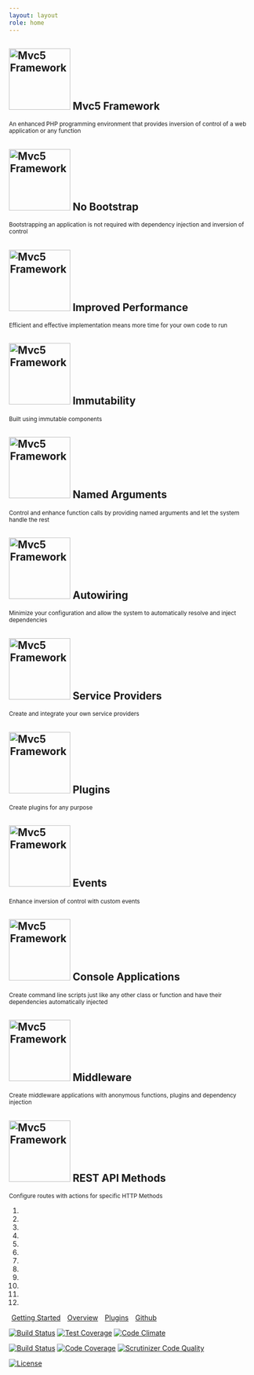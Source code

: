 ```yaml
---
layout: layout
role: home
---
```

<section id="page-header" class="bg-purple text-white mb-4 pt-3 px-3 pb-1">
    <div id="slides" class="container carousel slide" data-ride="carousel">
        <!-- Wrapper for slides -->
        <div class="carousel-inner" role="listbox">
            <div class="carousel-item active">
                <h1 class="display-4">
                    <img src="{{ site.baseUrl }}/images/mvc5.png" width="125" height="125" title="Mvc5 Framework">
                    Mvc5 Framework
                </h1>
                <small class="font-italic">An enhanced PHP programming environment that provides inversion of control of a web application or any function</small>
            </div>
            <div class="carousel-item">
                <h1 class="display-4">
                    <img src="{{ site.baseUrl }}/images/mvc5.png" width="125" height="125" title="Mvc5 Framework">
                    No Bootstrap
                </h1>
                <small class="font-italic">Bootstrapping an application is not required with dependency injection and inversion of control</small>
            </div>
            <div class="carousel-item">
                <h1 class="display-4">
                    <img src="{{ site.baseUrl }}/images/mvc5.png" width="125" height="125" title="Mvc5 Framework">
                    Improved Performance
                </h1>
                <small class="font-italic">Efficient and effective implementation means more time for your own code to run</small>
            </div>
            <div class="carousel-item">
                <h1 class="display-4">
                    <img src="{{ site.baseUrl }}/images/mvc5.png" width="125" height="125" title="Mvc5 Framework">
                    Immutability
                </h1>
                <small class="font-italic">Built using immutable components</small>
            </div>
            <div class="carousel-item">
                <h1 class="display-4">
                    <img src="{{ site.baseUrl }}/images/mvc5.png" width="125" height="125" title="Mvc5 Framework">
                    Named Arguments
                </h1>
                <small class="font-italic">Control and enhance function calls by providing named arguments and let the system handle the rest</small>
            </div>
            <div class="carousel-item">
                <h1 class="display-4">
                    <img src="{{ site.baseUrl }}/images/mvc5.png" width="125" height="125" title="Mvc5 Framework">
                    Autowiring
                </h1>
                <small class="font-italic">Minimize your configuration and allow the system to automatically resolve and inject dependencies</small>
            </div>
            <div class="carousel-item">
                <h1 class="display-4">
                    <img src="{{ site.baseUrl }}/images/mvc5.png" width="125" height="125" title="Mvc5 Framework">
                    Service Providers
                </h1>
                <small class="font-italic">Create and integrate your own service providers</small>
            </div>
            <div class="carousel-item">
                <h1 class="display-4">
                    <img src="{{ site.baseUrl }}/images/mvc5.png" width="125" height="125" title="Mvc5 Framework">
                    Plugins
                </h1>
                <small class="font-italic">Create plugins for any purpose</small>
            </div>
            <div class="carousel-item">
                <h1 class="display-4">
                    <img src="{{ site.baseUrl }}/images/mvc5.png" width="125" height="125" title="Mvc5 Framework">
                    Events
                </h1>
                <small class="font-italic">Enhance inversion of control with custom events</small>
            </div>
            <div class="carousel-item">
                <h1 class="display-4">
                    <img src="{{ site.baseUrl }}/images/mvc5.png" width="125" height="125" title="Mvc5 Framework">
                    Console Applications
                </h1>
                <small class="font-italic">Create command line scripts just like any other class or function and have their dependencies automatically injected</small>
            </div>
            <div class="carousel-item">
                <h1 class="display-4">
                    <img src="{{ site.baseUrl }}/images/mvc5.png" width="125" height="125" title="Mvc5 Framework">
                    Middleware
                </h1>
                <small class="font-italic">Create middleware applications with anonymous functions, plugins and dependency injection</small>
            </div>
            <div class="carousel-item">
                <h1 class="display-4">
                    <img src="{{ site.baseUrl }}/images/mvc5.png" width="125" height="125" title="Mvc5 Framework">
                    REST API Methods
                </h1>
                <small class="font-italic">Configure routes with actions for specific HTTP Methods</small>
            </div>
        </div>
        <!-- Indicators -->
        <ol class="carousel-indicators position-relative">
            <li data-target="#slides" data-slide-to="0" class="active"></li>
            <li data-target="#slides" data-slide-to="1"></li>
            <li data-target="#slides" data-slide-to="2"></li>
            <li data-target="#slides" data-slide-to="3"></li>
            <li data-target="#slides" data-slide-to="4"></li>
            <li data-target="#slides" data-slide-to="5"></li>
            <li data-target="#slides" data-slide-to="6"></li>
            <li data-target="#slides" data-slide-to="7"></li>
            <li data-target="#slides" data-slide-to="8"></li>
            <li data-target="#slides" data-slide-to="9"></li>
            <li data-target="#slides" data-slide-to="10"></li>
            <li data-target="#slides" data-slide-to="11"></li>
        </ol>            
    </div>
</section>
<section class="container text-center pb-5">
    <p class="py-5">
        <a style="margin:5px" class="btn btn-outline-secondary btn-lg" href="/getting-started" role="button"><span class="fa fa-send"></span> Getting Started</a>
        <a style="margin:5px" class="btn btn-outline-secondary btn-lg" href="/overview" role="button"><span class="fa fa-book"></span> Overview</a>
        <a style="margin:5px" class="btn btn-outline-secondary btn-lg" href="/plugins" role="button"><span class="fa fa-plug"></span> Plugins</a>
        <a style="margin:5px" class="btn btn-outline-secondary btn-lg" href="https://github.com/mvc5/mvc5" role="button"><span class="fa fa-github"></span> Github</a>
    </p>
    <p>
        <a href="https://travis-ci.org/mvc5/mvc5"><img src="https://api.travis-ci.org/mvc5/mvc5.svg" alt="Build Status"></a>
        <a href="https://codeclimate.com/github/mvc5/mvc5"><img src="https://codeclimate.com/github/mvc5/mvc5/badges/coverage.svg" alt="Test Coverage"></a>
        <a href="https://codeclimate.com/github/mvc5/mvc5"><img src="https://codeclimate.com/github/mvc5/mvc5/badges/gpa.svg" alt="Code Climate"></a>
    </p>
    <p>
        <a href="https://scrutinizer-ci.com/g/mvc5/mvc5/build-status/master"><img src="https://scrutinizer-ci.com/g/mvc5/mvc5/badges/build.png?b=master" alt="Build Status"></a>
        <a href="https://scrutinizer-ci.com/g/mvc5/mvc5/?branch=master"><img src="https://scrutinizer-ci.com/g/mvc5/mvc5/badges/coverage.png?b=master" alt="Code Coverage"></a>
        <a href="https://scrutinizer-ci.com/g/mvc5/mvc5/?branch=master"><img src="https://scrutinizer-ci.com/g/mvc5/mvc5/badges/quality-score.png?b=master" alt="Scrutinizer Code Quality"></a>
    </p>
    <p>
        <a href="https://packagist.org/packages/mvc5/mvc5"><img src="https://img.shields.io/:license-mit-blue.svg" alt="License"></a>
    </p>
</section>

